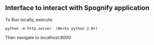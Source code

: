 ## Interface to interact with Spognify application

To Run locally, execute:  
```
python -m http.server  (Works python 3.0+)  
```  
Then navigate to *localhost:8000*  
